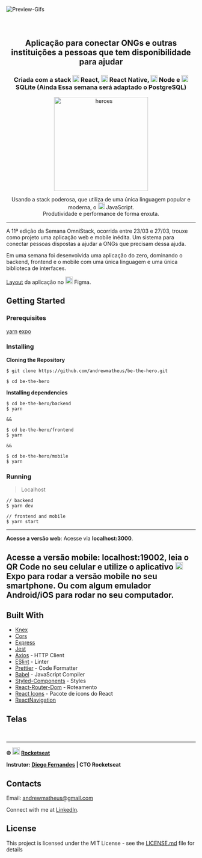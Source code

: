 ![Preview-Gifs](https://github.com/andrewmatheus/be-the-hero/blob/master/imgs/bethehero.gif)

<h1 align="center">
    <img alt="" title="" src="imgs/logo.svg">
</h1>

<h2 align="center"> Aplicação para conectar ONGs e outras instituições a pessoas que tem disponibilidade para ajudar </h2>

<h3 align="center"> Criada com a stack <img src="imgs/react.png" alt="react" height="18"> React, <img src="imgs/react-native.png" alt="react-native" height="18"> React Native, <img src="imgs/node.png" alt="node" height="18"> Node e <img src="imgs/sqlite.png" alt="node" height="18"> SQLite (Ainda Essa semana será adaptado o PostgreSQL) </h3>

<p align="center"> <img src="imgs/heroes.png" alt="heroes" height="250"> </p>

<p align="center"> Usando a stack poderosa, que utiliza de uma única linguagem popular e moderna, o <img src="imgs/js.png" height="18" alt="javascript"> JavaScript. <br> Produtividade e performance de forma enxuta. </p>

---

A 11ª edição da Semana OmniStack, ocorrida entre 23/03 e 27/03, trouxe como projeto uma aplicação web e mobile inédita. Um sistema para conectar pessoas dispostas a ajudar a ONGs que precisam dessa ajuda.

Em uma semana foi desenvolvida uma aplicação do zero, dominando o backend, frontend e o mobile com uma única linguagem e uma única biblioteca de interfaces.

[Layout](https://www.figma.com/file/2C2yvw7jsCOGmaNUDftX9n/Be-The-Hero---OmniStack-11?node-id=0%3A1) da aplicação no <img src="imgs/figma.png" alt="figma" height="20"> Figma.

## Getting Started

### Prerequisites

[yarn](https://yarnpkg.com/)
[expo](https://expo.io/learn)

### Installing

**Cloning the Repository**

```
$ git clone https://github.com/andrewmatheus/be-the-hero.git

$ cd be-the-hero
```

**Installing dependencies**

```
$ cd be-the-hero/backend
$ yarn

&&

$ cd be-the-hero/frontend
$ yarn

&&

$ cd be-the-hero/mobile
$ yarn
```

### Running

> Localhost
```
// backend
$ yarn dev

// frontend and mobile
$ yarn start
```
-------
**Acesse a versão web**: Acesse via **localhost:3000**.  

Acesse a versão mobile: **localhost:19002**, leia o QR Code no seu celular e utilize o aplicativo <img src="imgs/expo.png" alt="rocketseat" height="20"> Expo para rodar a versão mobile no seu smartphone. Ou com algum emulador Android/iOS para rodar no seu computador.
--------

## Built With

- [Knex](http://knexjs.org/)
- [Cors](https://expressjs.com/en/resources/middleware/cors.html)
- [Express](https://expressjs.com/)
- [Jest](https://jestjs.io/)
- [Axios](https://github.com/axios/axios) - HTTP Client
- [ESlint](https://eslint.org/) - Linter
- [Prettier](https://prettier.io/) - Code Formatter
- [Babel](https://babeljs.io/) - JavaScript Compiler
- [Styled-Components](https://www.styled-components.com/) - Styles
- [React-Router-Dom](https://reacttraining.com/react-router/web/guides/quick-start) - Roteamento
- [React Icons](https://react-icons.netlify.app/) - Pacote de icons do React
- [ReactNavigation](https://reactnavigation.org/)


## Telas

<p align="center">
    <img alt="" title="" src="imgs/print1.png">
    <img alt="" title="" src="imgs/print2.png">    
    <img alt="" title="" src="imgs/print5.png">
    <img alt="" title="" src="imgs/print6.png">    
    <img alt="" title="" src="imgs/print-insomnia.png">
</p>

---

**&copy; <img src="imgs/rocketseat.svg" alt="rocketseat" height="20"> [Rocketseat](https://rocketseat.com.br/)**

**Instrutor: [Diego Fernandes](https://github.com/diego3g) | CTO Rocketseat**

## Contacts

Email: andrewmatheus@gmail.com

Connect with me at [LinkedIn](https://www.linkedin.com/in/andrew-cabral-developer/).

## License

This project is licensed under the MIT License - see the [LICENSE.md](https://github.com/steniowagner/mindCast/blob/master/LICENSE) file for details
